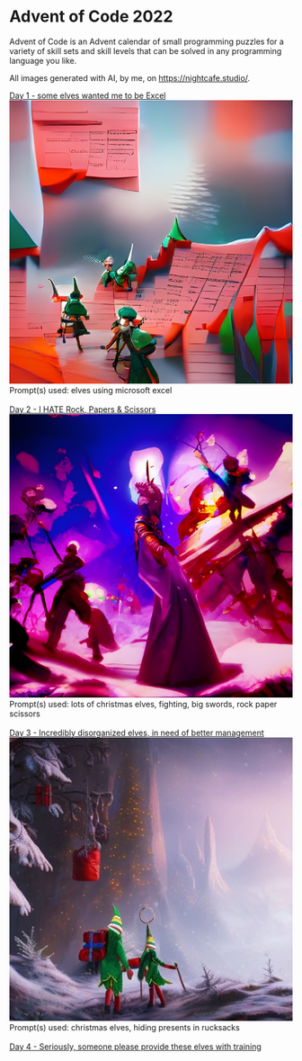 # Advent of Code 2022

Advent of Code is an Advent calendar of small programming puzzles for a variety of skill sets and skill levels that can be solved in any programming language you like. 

All images generated with AI, by me, on https://nightcafe.studio/. 

[Day 1 - some elves wanted me to be Excel](https://github.com/jai-jalah/adventofcode-2022/tree/main/day-1) <br>
![Elves using Microsoft Excel](https://github.com/jai-jalah/adventofcode-2022/blob/main/day-1/day-1-icon.jpg) <br>
Prompt(s) used: elves using microsoft excel
<br><br>
[Day 2 - I HATE Rock, Papers & Scissors](https://github.com/jai-jalah/adventofcode-2022/tree/main/day-2)<br>
![lots of christmas elves, fighting, big swords - they are playing rock paper scissors](https://github.com/jai-jalah/adventofcode-2022/blob/main/day-2/day-2-icon.jpg)<br>
Prompt(s) used: lots of christmas elves, fighting, big swords, rock paper scissors
<br><br>
[Day 3 - Incredibly disorganized elves, in need of better management](https://github.com/jai-jalah/adventofcode-2022/tree/main/day-3)<br>
![christmas elves, hiking with rucksacks](https://github.com/jai-jalah/adventofcode-2022/blob/main/day-3/day-3-icon.jpg) <br>
Prompt(s) used: christmas elves, hiding presents in rucksacks
<br><br>
[Day 4 - Seriously, someone please provide these elves with training](https://github.com/jai-jalah/adventofcode-2022/tree/main/day-4)<br>
<br><br>